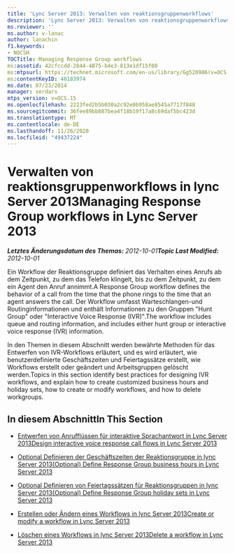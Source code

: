 ```yaml
---
title: 'Lync Server 2013: Verwalten von reaktionsgruppenworkflows'
description: 'Lync Server 2013: Verwalten von reaktionsgruppenworkflows'
ms.reviewer: ''
ms.author: v-lanac
author: lanachin
f1.keywords:
- NOCSH
TOCTitle: Managing Response Group workflows
ms:assetid: 42cfccdd-2844-4875-b4e3-813e1df15f08
ms:mtpsurl: https://technet.microsoft.com/en-us/library/Gg520986(v=OCS.15)
ms:contentKeyID: 48183974
ms.date: 07/23/2014
manager: serdars
mtps_version: v=OCS.15
ms.openlocfilehash: 2223fed2b5b030a2c92e0b958ae8545a7717f848
ms.sourcegitcommit: 36fee89bb887bea4f18b19f17a8c69daf5bc423d
ms.translationtype: MT
ms.contentlocale: de-DE
ms.lasthandoff: 11/26/2020
ms.locfileid: "49437224"
---
```

# <a name="managing-response-group-workflows-in-lync-server-2013"></a><span data-ttu-id="204ba-103">Verwalten von reaktionsgruppenworkflows in lync Server 2013</span><span class="sxs-lookup"><span data-stu-id="204ba-103">Managing Response Group workflows in Lync Server 2013</span></span>

<div data-xmlns="http://www.w3.org/1999/xhtml">

<div class="topic" data-xmlns="http://www.w3.org/1999/xhtml" data-msxsl="urn:schemas-microsoft-com:xslt" data-cs="https://msdn.microsoft.com/">

<div data-asp="https://msdn2.microsoft.com/asp">



</div>

<div id="mainSection">

<div id="mainBody"><span data-ttu-id="204ba-104">

<span> </span></span><span class="sxs-lookup"><span data-stu-id="204ba-104">

<span> </span></span></span>

<span data-ttu-id="204ba-105">_**Letztes Änderungsdatum des Themas:** 2012-10-01_</span><span class="sxs-lookup"><span data-stu-id="204ba-105">_**Topic Last Modified:** 2012-10-01_</span></span>

<span data-ttu-id="204ba-106">Ein Workflow der Reaktionsgruppe definiert das Verhalten eines Anrufs ab dem Zeitpunkt, zu dem das Telefon klingelt, bis zu dem Zeitpunkt, zu dem ein Agent den Anruf annimmt.</span><span class="sxs-lookup"><span data-stu-id="204ba-106">A Response Group workflow defines the behavior of a call from the time that the phone rings to the time that an agent answers the call.</span></span> <span data-ttu-id="204ba-107">Der Workflow umfasst Warteschlangen-und Routinginformationen und enthält Informationen zu den Gruppen "Hunt Group" oder "Interactive Voice Response (IVR)".</span><span class="sxs-lookup"><span data-stu-id="204ba-107">The workflow includes queue and routing information, and includes either hunt group or interactive voice response (IVR) information.</span></span>

<span data-ttu-id="204ba-108">In den Themen in diesem Abschnitt werden bewährte Methoden für das Entwerfen von IVR-Workflows erläutert, und es wird erläutert, wie benutzerdefinierte Geschäftszeiten und Feiertagssätze erstellt, wie Workflows erstellt oder geändert und Arbeitsgruppen gelöscht werden.</span><span class="sxs-lookup"><span data-stu-id="204ba-108">Topics in this section identify best practices for designing IVR workflows, and explain how to create customized business hours and holiday sets, how to create or modify workflows, and how to delete workgroups.</span></span>

<div>

## <a name="in-this-section"></a><span data-ttu-id="204ba-109">In diesem Abschnitt</span><span class="sxs-lookup"><span data-stu-id="204ba-109">In This Section</span></span>

  - [<span data-ttu-id="204ba-110">Entwerfen von Anrufflüssen für interaktive Sprachantwort in Lync Server 2013</span><span class="sxs-lookup"><span data-stu-id="204ba-110">Design interactive voice response call flows in Lync Server 2013</span></span>](lync-server-2013-design-interactive-voice-response-call-flows.md)

  - [<span data-ttu-id="204ba-111">Optional Definieren der Geschäftszeiten der Reaktionsgruppe in lync Server 2013</span><span class="sxs-lookup"><span data-stu-id="204ba-111">(Optional) Define Response Group business hours in Lync Server 2013</span></span>](lync-server-2013-optional-define-response-group-business-hours.md)

  - [<span data-ttu-id="204ba-112">Optional Definieren von Feiertagssätzen für Reaktionsgruppen in lync Server 2013</span><span class="sxs-lookup"><span data-stu-id="204ba-112">(Optional) Define Response Group holiday sets in Lync Server 2013</span></span>](lync-server-2013-optional-define-response-group-holiday-sets.md)

  - [<span data-ttu-id="204ba-113">Erstellen oder Ändern eines Workflows in lync Server 2013</span><span class="sxs-lookup"><span data-stu-id="204ba-113">Create or modify a workflow in Lync Server 2013</span></span>](lync-server-2013-create-or-modify-a-workflow.md)

  - [<span data-ttu-id="204ba-114">Löschen eines Workflows in lync Server 2013</span><span class="sxs-lookup"><span data-stu-id="204ba-114">Delete a workflow in Lync Server 2013</span></span>](lync-server-2013-delete-a-workflow.md)

<span data-ttu-id="204ba-115"></div>

</div>

<span> </span>

</div>

</div>

</span><span class="sxs-lookup"><span data-stu-id="204ba-115"></div>

</div>

<span> </span>

</div>

</div>

</span></span></div>

